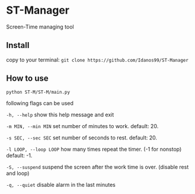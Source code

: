 # ST-Manager
Screen-Time managing tool

## Install
copy to your terminal: `git clone https://github.com/Idanos99/ST-Manager`

## How to use

`python ST-M/ST-M/main.py`

following flags can be used

`-h, --help`            show this help message and exit

`-m MIN, --min MIN`     set number of minutes to work. default: 20.

`-s SEC, --sec SEC`     set number of seconds to rest. default: 20.

`-l LOOP, --loop LOOP`  how many times repeat the timer. (-1 for nonstop)
                        default: -1.
                        
`-S, --suspend`         suspend the screen after the work time is over.
                        (disable rest and loop)
                        
`-q, --quiet`           disable alarm in the last minutes

